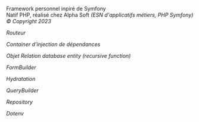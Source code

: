 Framework personnel inpiré de Symfony<br> Natif PHP,
réalisé chez Alpha Soft <em>(ESN d'applicatifs métiers, PHP Symfony)
&copy; Copyright 2023


Routeur

Container d'injection de dépendances

Objet Relation database entity (recursive function)

FormBuilder

Hydratation

QueryBuilder

Repository 

Dotenv